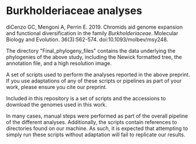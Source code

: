# Burkholderiaceae analyses

diCenzo GC, Mengoni A, Perrin E. 2019. Chromids aid genome expansion and functional diversification in the family *Burkholderiaceae*. Molecular Biology and Evolution. 36(3):562-574. doi:10.1093/molbev/msy248.

The directory "Final_phylogeny_files" contains the data underlying the phylogenies of the above study, including the Newick formatted tree, the annotation file, and a high resolution image.

A set of scripts used to perform the analyses reported in the above preprint. If you use adaptations of any of these scripts or pipelines as part of your work, please ensure you cite our preprint.

Included in this repository is a set of scripts and the accessions to download the genomes used in this work.

In many cases, manual steps were performed as part of the overall pipeline of the different analyses. Additionally, the scripts contain references to directories found on our machine. As such, it is expected that attempting to simply run these scripts without adaptation will fail to replicate our results.
